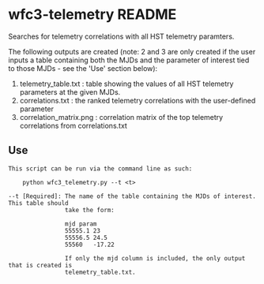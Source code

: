 # wfc3-telemetry README

Searches for telemetry correlations with all HST telemetry paramters.

The following outputs are created (note: 2 and 3 are only created if the user inputs a 
table containing both the MJDs and the parameter of interest tied to those MJDs - see 
the 'Use' section below):

1. telemetry_table.txt : table showing the values of all HST telemetry parameters at the
                         given MJDs.
2. correlations.txt : the ranked telemetry correlations with the user-defined parameter
3. correlation_matrix.png : correlation matrix of the top telemetry correlations from
                            correlations.txt
    
Use
---
    This script can be run via the command line as such:
        
        python wfc3_telemetry.py --t <t>
        
    --t [Required]: The name of the table containing the MJDs of interest. This table should
                    take the form:
                    
                    mjd param
                    55555.1 23
                    55556.5 24.5
                    55560   -17.22
                    
                    If only the mjd column is included, the only output that is created is
                    telemetry_table.txt.
